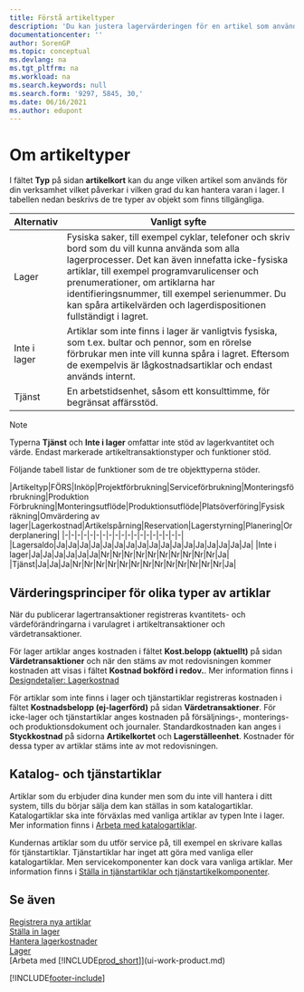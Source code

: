 ```yaml
---
title: Förstå artikeltyper
description: 'Du kan justera lagervärderingen för en artikel som använder FIFO eller genomsnittliga värderingsprinciper, när artikelkostnader ändras av andra skäl än transaktioner.'
documentationcenter: ''
author: SorenGP
ms.topic: conceptual
ms.devlang: na
ms.tgt_pltfrm: na
ms.workload: na
ms.search.keywords: null
ms.search.form: '9297, 5845, 30,'
ms.date: 06/16/2021
ms.author: edupont
---
```

# <a name="about-item-types"></a>Om artikeltyper
I fältet **Typ** på sidan **artikelkort** kan du ange vilken artikel som används för din verksamhet vilket påverkar i vilken grad du kan hantera varan i lager. I tabellen nedan beskrivs de tre typer av objekt som finns tillgängliga.

|Alternativ|Vanligt syfte|
|------|-----------|
|Lager|Fysiska saker, till exempel cyklar, telefoner och skriv bord som du vill kunna använda som alla lagerprocesser. Det kan även innefatta icke-fysiska artiklar, till exempel programvarulicenser och prenumerationer, om artiklarna har identifieringsnummer, till exempel serienummer. Du kan spåra artikelvärden och lagerdispositionen fullständigt i lagret.|
|Inte i lager|Artiklar som inte finns i lager är vanligtvis fysiska, som t.ex. bultar och pennor, som en rörelse förbrukar men inte vill kunna spåra i lagret. Eftersom de exempelvis är lågkostnadsartiklar och endast används internt.|
|Tjänst|En arbetstidsenhet, såsom ett konsulttimme, för begränsat affärsstöd.|

> [!NOTE]
> Typerna **Tjänst** och **Inte i lager** omfattar inte stöd av lagerkvantitet och värde. Endast markerade artikeltransaktionstyper och funktioner stöd.

Följande tabell listar de funktioner som de tre objekttyperna stöder.

|Artikeltyp|FÖRS|Inköp|Projektförbrukning|Serviceförbrukning|Monteringsförbrukning|Produktion Förbrukning|Monteringsutflöde|Produktionsutflöde|Platsöverföring|Fysisk räkning|Omvärdering av lager|Lagerkostnad|Artikelspårning|Reservation|Lagerstyrning|Planering|Orderplanering|
|-|-|-|-|-|-|-|-|-|-|-|-|-|-|-|-|-|-|-|
|Lagersaldo|Ja|Ja|Ja|Ja|Ja|Ja|Ja|Ja|Ja|Ja|Ja|Ja|Ja|Ja|Ja|Ja|Ja|
|Inte i lager|Ja|Ja|Ja|Ja|Ja|Ja|Nr|Nr|Nr|Nr|Nr|Nr|Nr|Nr|Nr|Nr|Ja|
|Tjänst|Ja|Ja|Ja|Nr|Nr|Nr|Nr|Nr|Nr|Nr|Nr|Nr|Nr|Nr|Nr|Nr|Ja|

## <a name="costing-methods-for-types-of-items"></a>Värderingsprinciper för olika typer av artiklar
När du publicerar lagertransaktioner registreras kvantitets- och värdeförändringarna i varulagret i artikeltransaktioner och värdetransaktioner. 

För lager artiklar anges kostnaden i fältet **Kost.belopp (aktuellt)** på sidan **Värdetransaktioner** och när den stäms av mot redovisningen kommer kostnaden att visas i fältet **Kostnad bokförd i redov.**. Mer information finns i [Designdetaljer: Lagerkostnad](design-details-inventory-costing.md)

För artiklar som inte finns i lager och tjänstartiklar registreras kostnaden i fältet **Kostnadsbelopp (ej-lagerförd)** på sidan **Värdetransaktioner**. För icke-lager och tjänstartiklar anges kostnaden på försäljnings-, monterings- och produktionsdokument och journaler. Standardkostnaden kan anges i **Styckkostnad** på sidorna **Artikelkortet** och **Lagerställeenhet**. Kostnader för dessa typer av artiklar stäms inte av mot redovisningen. 

## <a name="catalog-and-service-items"></a>Katalog- och tjänstartiklar
Artiklar som du erbjuder dina kunder men som du inte vill hantera i ditt system, tills du börjar sälja dem kan ställas in som katalogartiklar. Katalogartiklar ska inte förväxlas med vanliga artiklar av typen Inte i lager. Mer information finns i [Arbeta med katalogartiklar](inventory-how-work-nonstock-items.md).

Kundernas artiklar som du utför service på, till exempel en skrivare kallas för tjänstartiklar. Tjänstartiklar har inget att göra med vanliga eller katalogartiklar. Men servicekomponenter kan dock vara vanliga artiklar. Mer information finns i [Ställa in tjänstartiklar och tjänstartikelkomponenter](service-how-setup-service-items.md).

## <a name="see-also"></a>Se även
[Registrera nya artiklar](inventory-how-register-new-items.md)  
[Ställa in lager](inventory-setup-inventory.md)  
[Hantera lagerkostnader](finance-manage-inventory-costs.md)  
[Lager](inventory-manage-inventory.md)  
[Arbeta med [!INCLUDE[prod_short](includes/prod_short.md)]](ui-work-product.md)


[!INCLUDE[footer-include](includes/footer-banner.md)]
